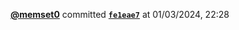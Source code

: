  <a href=https://github.com/memset0><strong>@memset0</strong></a>  committed <a href=https://github.com/memset0/memset0/commit/fe1eae79d52e822807e9c1370813641b7471ba7e><strong><code>fe1eae7</code></strong></a>  at 01/03/2024, 22:28 
